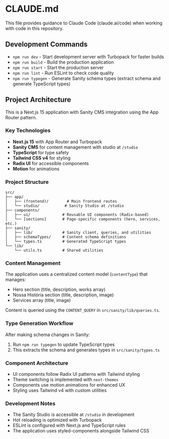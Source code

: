 # CLAUDE.md

This file provides guidance to Claude Code (claude.ai/code) when working with code in this repository.

## Development Commands

- `npm run dev` - Start development server with Turbopack for faster builds
- `npm run build` - Build the production application  
- `npm run start` - Start the production server
- `npm run lint` - Run ESLint to check code quality
- `npm run typegen` - Generate Sanity schema types (extract schema and generate TypeScript types)

## Project Architecture

This is a Next.js 15 application with Sanity CMS integration using the App Router pattern.

### Key Technologies
- **Next.js 15** with App Router and Turbopack
- **Sanity CMS** for content management with studio at `/studio`
- **TypeScript** for type safety
- **Tailwind CSS v4** for styling
- **Radix UI** for accessible components
- **Motion** for animations

### Project Structure

```
src/
├── app/
│   ├── (frontend)/        # Main frontend routes
│   └── studio/           # Sanity Studio at /studio
├── components/
│   ├── ui/              # Reusable UI components (Radix-based)
│   └── [sections]       # Page-specific components (hero, services, etc.)
├── sanity/
│   ├── lib/             # Sanity client, queries, and utilities
│   ├── schemaTypes/     # Content schema definitions
│   └── types.ts         # Generated TypeScript types
└── lib/
    └── utils.ts         # Shared utilities
```

### Content Management

The application uses a centralized content model (`contentType`) that manages:
- Hero section (title, description, works array)
- Nossa História section (title, description, image)
- Services array (title, image)

Content is queried using the `CONTENT_QUERY` in `src/sanity/lib/queries.ts`.

### Type Generation Workflow

After making schema changes in Sanity:
1. Run `npm run typegen` to update TypeScript types
2. This extracts the schema and generates types in `src/sanity/types.ts`

### Component Architecture

- UI components follow Radix UI patterns with Tailwind styling
- Theme switching is implemented with `next-themes`
- Components use motion animations for enhanced UX
- Styling uses Tailwind v4 with custom utilities

### Development Notes

- The Sanity Studio is accessible at `/studio` in development
- Hot reloading is optimized with Turbopack
- ESLint is configured with Next.js and TypeScript rules
- The application uses styled-components alongside Tailwind CSS